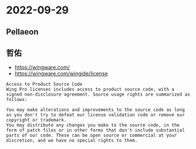 # 2022-09-29

## Pellaeon

## 哲佑

- https://wingware.com/
- https://wingware.com/wingide/license

```
Access to Product Source Code
Wing Pro licenses includes access to product source code, with a signed non-disclosure agreement. Source usage rights are summarized as follows:

You may make alterations and improvements to the source code as long as you don't try to defeat our license validation code or remove our copyright or trademark.
You may distribute any changes you make to the source code, in the form of patch files or in other forms that don't include substantial parts of our code. These can be open source or commercial at your discretion, and we have no special rights to them.
```



